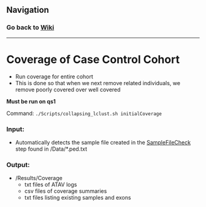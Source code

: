 ## Navigation
### Go back to <a href = "/Tutorial/Home.md">Wiki</a>
<hr>

# Coverage of Case Control Cohort
* Run coverage for entire cohort
* This is done so that when we next remove related individuals, we remove poorly covered over well covered

**Must be run on qs1**

Command: `./Scripts/collapsing_lclust.sh initialCoverage`


### Input:
* Automatically detects the sample file created in the [SampleFileCheck](https://github.com/igm-team/ClusteredCollapsing/wiki/SampleFileCheck) step found in /Data/*.ped.txt

### Output:
* /Results/Coverage
  * txt files of ATAV logs
  * csv files of coverage summaries
  * txt files listing existing samples and exons